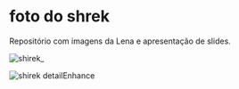 # foto do shrek

Repositório com imagens da Lena e apresentação de slides.

![shirek_](Shirek_color.png)

![shirek detailEnhance](Shirek_result.png)
